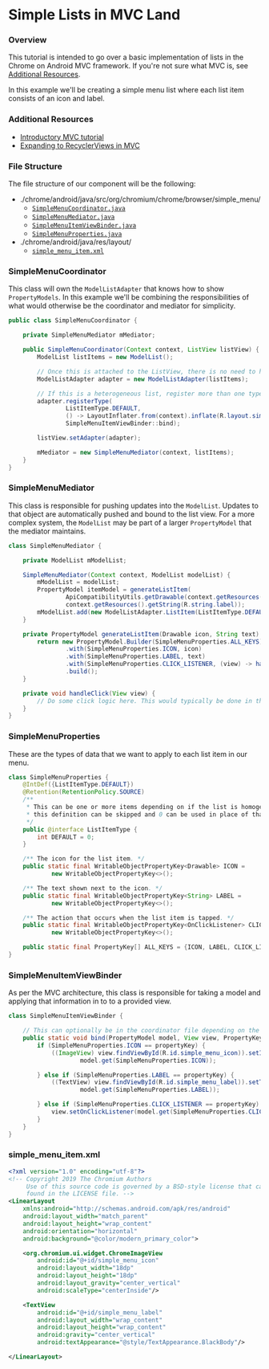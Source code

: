 # Simple Lists in MVC Land

### Overview
This tutorial is intended to go over a basic implementation of lists in the Chrome on Android MVC
framework. If you're not sure what MVC is, see [Additional Resources](#Additional-Resources).

In this example we'll be creating a simple menu list where each list item consists of an icon and
label.

### Additional Resources
* [Introductory MVC tutorial][mvc_tutorial_link]
* [Expanding to RecyclerViews in MVC][mvc_recycler_view_tutorial]

### File Structure
The file structure of our component will be the following:
* ./chrome/android/java/src/org/chromium/chrome/browser/simple_menu/
  * [`SimpleMenuCoordinator.java`](#SimpleMenuCoordinator)
  * [`SimpleMenuMediator.java`](#SimpleMenuMediator)
  * [`SimpleMenuItemViewBinder.java`](#SimpleMenuItemViewBinder)
  * [`SimpleMenuProperties.java`](#SimpleMenuProperties)
* ./chrome/android/java/res/layout/
  * [`simple_menu_item.xml`](#simple_menu_item_xml)

### SimpleMenuCoordinator
This class will own the ```ModelListAdapter``` that knows how to show ```PropertyModels```. In
this example we'll be combining the responsibilities of what would otherwise be the coordinator
and mediator for simplicity.

```java
public class SimpleMenuCoordinator {

    private SimpleMenuMediator mMediator;

    public SimpleMenuCoordinator(Context context, ListView listView) {
        ModelList listItems = new ModelList();

        // Once this is attached to the ListView, there is no need to hold a reference to it.
        ModelListAdapter adapter = new ModelListAdapter(listItems);

        // If this is a heterogeneous list, register more than one type.
        adapter.registerType(
                ListItemType.DEFAULT,
                () -> LayoutInflater.from(context).inflate(R.layout.simple_menu_item, null),
                SimpleMenuItemViewBinder::bind);

        listView.setAdapter(adapter);

        mMediator = new SimpleMenuMediator(context, listItems);
    }
}
```

### SimpleMenuMediator
This class is responsible for pushing updates into the ```ModelList```. Updates to that
object are automatically pushed and bound to the list view. For a more complex system, the
```ModelList``` may be part of a larger ```PropertyModel``` that the mediator maintains.
```java
class SimpleMenuMediator {

    private ModelList mModelList;

    SimpleMenuMediator(Context context, ModelList modelList) {
        mModelList = modelList;
        PropertyModel itemModel = generateListItem(
                ApiCompatibilityUtils.getDrawable(context.getResources(), R.drawable.icon),
                context.getResources().getString(R.string.label));
        mModelList.add(new ModelListAdapter.ListItem(ListItemType.DEFAULT, itemModel));
    }

    private PropertyModel generateListItem(Drawable icon, String text) {
        return new PropertyModel.Builder(SimpleMenuProperties.ALL_KEYS)
                .with(SimpleMenuProperties.ICON, icon)
                .with(SimpleMenuProperties.LABEL, text)
                .with(SimpleMenuProperties.CLICK_LISTENER, (view) -> handleClick(view))
                .build();
    }

    private void handleClick(View view) {
        // Do some click logic here. This would typically be done in the mediator.
    }
}
```


### SimpleMenuProperties
These are the types of data that we want to apply to each list item in our menu.
```java
class SimpleMenuProperties {
    @IntDef({ListItemType.DEFAULT})
    @Retention(RetentionPolicy.SOURCE)
    /**
     * This can be one or more items depending on if the list is homogeneous. If homogeneous,
     * this definition can be skipped and 0 can be used in place of that parameter.
     */
    public @interface ListItemType {
        int DEFAULT = 0;
    }

    /** The icon for the list item. */
    public static final WritableObjectPropertyKey<Drawable> ICON =
            new WritableObjectPropertyKey<>();

    /** The text shown next to the icon. */
    public static final WritableObjectPropertyKey<String> LABEL =
            new WritableObjectPropertyKey<>();

    /** The action that occurs when the list item is tapped. */
    public static final WritableObjectPropertyKey<OnClickListener> CLICK_LISTENER =
            new WritableObjectPropertyKey<>();

    public static final PropertyKey[] ALL_KEYS = {ICON, LABEL, CLICK_LISTENER};
}
```

### SimpleMenuItemViewBinder
As per the MVC architecture, this class is responsible for taking a model and applying that
information in to to a provided view.
```java
class SimpleMenuItemViewBinder {

    // This can optionally be in the coordinator file depending on the complexity.
    public static void bind(PropertyModel model, View view, PropertyKey propertyKey) {
        if (SimpleMenuProperties.ICON == propertyKey) {
            ((ImageView) view.findViewById(R.id.simple_menu_icon)).setImageDrawable(
                    model.get(SimpleMenuProperties.ICON));

        } else if (SimpleMenuProperties.LABEL == propertyKey) {
            ((TextView) view.findViewById(R.id.simple_menu_label)).setText(
                    model.get(SimpleMenuProperties.LABEL));

        } else if (SimpleMenuProperties.CLICK_LISTENER == propertyKey) {
            view.setOnClickListener(model.get(SimpleMenuProperties.CLICK_LISTENER));
        }
    }
}
```

### simple_menu_item.xml
```xml
<?xml version="1.0" encoding="utf-8"?>
<!-- Copyright 2019 The Chromium Authors
     Use of this source code is governed by a BSD-style license that can be
     found in the LICENSE file. -->
<LinearLayout
    xmlns:android="http://schemas.android.com/apk/res/android"
    android:layout_width="match_parent"
    android:layout_height="wrap_content"
    android:orientation="horizontal"
    android:background="@color/modern_primary_color">

    <org.chromium.ui.widget.ChromeImageView
        android:id="@+id/simple_menu_icon"
        android:layout_width="18dp"
        android:layout_height="18dp"
        android:layout_gravity="center_vertical"
        android:scaleType="centerInside"/>

    <TextView
        android:id="@+id/simple_menu_label"
        android:layout_width="wrap_content"
        android:layout_height="wrap_content"
        android:gravity="center_vertical"
        android:textAppearance="@style/TextAppearance.BlackBody"/>

</LinearLayout>
```

[mvc_tutorial_link]:https://chromium.googlesource.com/chromium/src/+/HEAD/docs/ui/android/mvc_architecture_tutorial.md
[mvc_recycler_view_tutorial]:https://chromium.googlesource.com/chromium/src/+/HEAD/docs/ui/android/mvc_simple_recycler_view_tutorial.md


